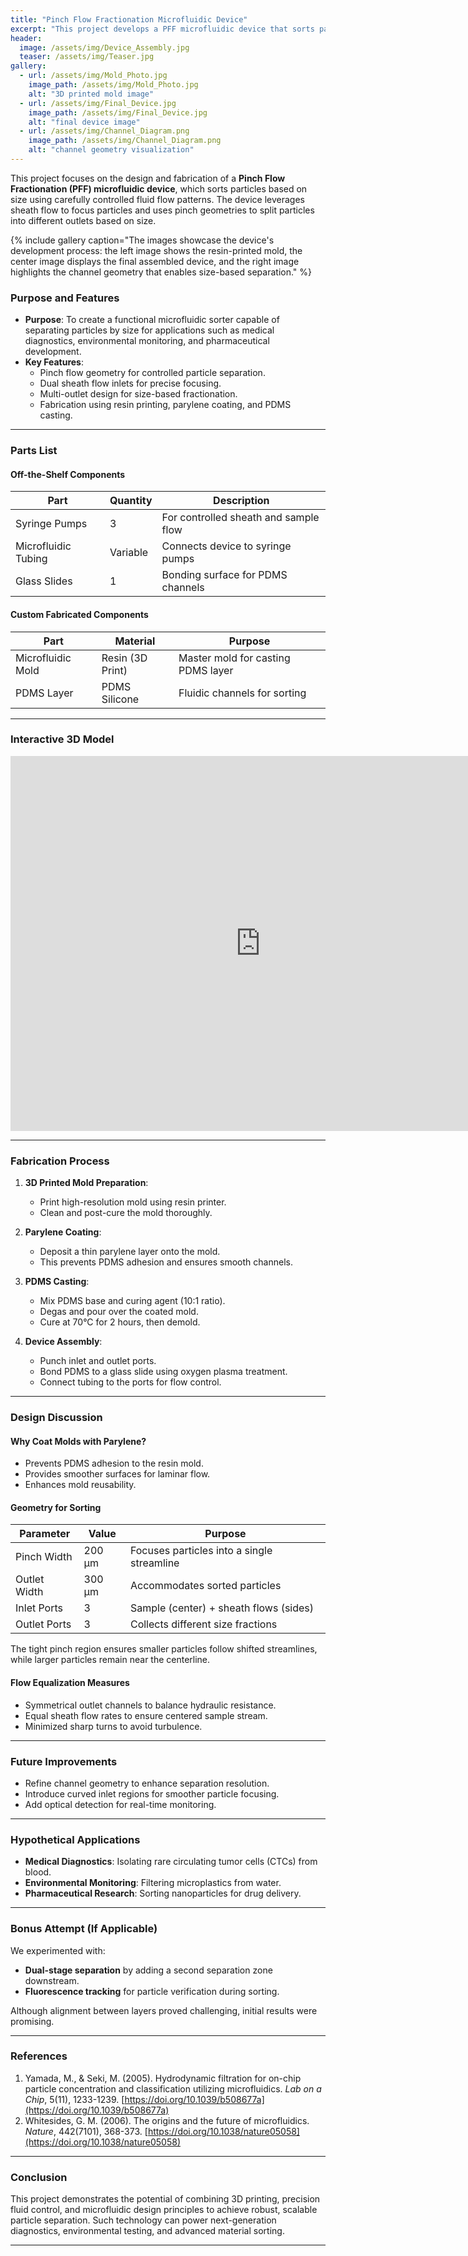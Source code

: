 ```yaml
---
title: "Pinch Flow Fractionation Microfluidic Device"
excerpt: "This project develops a PFF microfluidic device that sorts particles by size for use in diagnostics, environmental monitoring, and pharmaceutical research."
header:
  image: /assets/img/Device_Assembly.jpg
  teaser: /assets/img/Teaser.jpg
gallery:
  - url: /assets/img/Mold_Photo.jpg
    image_path: /assets/img/Mold_Photo.jpg
    alt: "3D printed mold image"
  - url: /assets/img/Final_Device.jpg
    image_path: /assets/img/Final_Device.jpg
    alt: "final device image"
  - url: /assets/img/Channel_Diagram.png
    image_path: /assets/img/Channel_Diagram.png
    alt: "channel geometry visualization"
---
```


This project focuses on the design and fabrication of a **Pinch Flow Fractionation (PFF) microfluidic device**, which sorts particles based on size using carefully controlled fluid flow patterns. The device leverages sheath flow to focus particles and uses pinch geometries to split particles into different outlets based on size. 

{% include gallery caption="The images showcase the device's development process: the left image shows the resin-printed mold, the center image displays the final assembled device, and the right image highlights the channel geometry that enables size-based separation." %}

### Purpose and Features
- **Purpose**: To create a functional microfluidic sorter capable of separating particles by size for applications such as medical diagnostics, environmental monitoring, and pharmaceutical development.
- **Key Features**:
  - Pinch flow geometry for controlled particle separation.
  - Dual sheath flow inlets for precise focusing.
  - Multi-outlet design for size-based fractionation.
  - Fabrication using resin printing, parylene coating, and PDMS casting.

---

### Parts List
#### Off-the-Shelf Components

| **Part**                | **Quantity** | **Description**                        |
|-------------------------|--------------|----------------------------------------|
| Syringe Pumps            | 3            | For controlled sheath and sample flow |
| Microfluidic Tubing       | Variable     | Connects device to syringe pumps      |
| Glass Slides              | 1            | Bonding surface for PDMS channels     |

#### Custom Fabricated Components

| **Part**          | **Material**      | **Purpose**                           |
|--------------------|------------------|--------------------------------------|
| Microfluidic Mold  | Resin (3D Print) | Master mold for casting PDMS layer |
| PDMS Layer         | PDMS Silicone    | Fluidic channels for sorting        |

---

### Interactive 3D Model
<iframe src="https://fusion360.autodesk.com/embed/YOUR_MODEL_URL_HERE" width="800" height="600" allowfullscreen="true" webkitallowfullscreen="true" mozallowfullscreen="true" frameborder="0"></iframe>

---

### Fabrication Process

1. **3D Printed Mold Preparation**:
    - Print high-resolution mold using resin printer.
    - Clean and post-cure the mold thoroughly.

2. **Parylene Coating**:
    - Deposit a thin parylene layer onto the mold.
    - This prevents PDMS adhesion and ensures smooth channels.

3. **PDMS Casting**:
    - Mix PDMS base and curing agent (10:1 ratio).
    - Degas and pour over the coated mold.
    - Cure at 70°C for 2 hours, then demold.

4. **Device Assembly**:
    - Punch inlet and outlet ports.
    - Bond PDMS to a glass slide using oxygen plasma treatment.
    - Connect tubing to the ports for flow control.

---

### Design Discussion

#### Why Coat Molds with Parylene?
- Prevents PDMS adhesion to the resin mold.
- Provides smoother surfaces for laminar flow.
- Enhances mold reusability.

#### Geometry for Sorting
| Parameter          | Value         | Purpose |
|-------------------|---------------|---------|
| Pinch Width       | 200 µm       | Focuses particles into a single streamline |
| Outlet Width      | 300 µm       | Accommodates sorted particles |
| Inlet Ports       | 3            | Sample (center) + sheath flows (sides) |
| Outlet Ports      | 3            | Collects different size fractions |

The tight pinch region ensures smaller particles follow shifted streamlines, while larger particles remain near the centerline.

#### Flow Equalization Measures
- Symmetrical outlet channels to balance hydraulic resistance.
- Equal sheath flow rates to ensure centered sample stream.
- Minimized sharp turns to avoid turbulence.

---

### Future Improvements
- Refine channel geometry to enhance separation resolution.
- Introduce curved inlet regions for smoother particle focusing.
- Add optical detection for real-time monitoring.

---

### Hypothetical Applications
- **Medical Diagnostics**: Isolating rare circulating tumor cells (CTCs) from blood.
- **Environmental Monitoring**: Filtering microplastics from water.
- **Pharmaceutical Research**: Sorting nanoparticles for drug delivery.

---

### Bonus Attempt (If Applicable)

We experimented with:
- **Dual-stage separation** by adding a second separation zone downstream.
- **Fluorescence tracking** for particle verification during sorting.

Although alignment between layers proved challenging, initial results were promising.

---

### References

1. Yamada, M., & Seki, M. (2005). Hydrodynamic filtration for on-chip particle concentration and classification utilizing microfluidics. *Lab on a Chip*, 5(11), 1233-1239. [https://doi.org/10.1039/b508677a](https://doi.org/10.1039/b508677a)
2. Whitesides, G. M. (2006). The origins and the future of microfluidics. *Nature*, 442(7101), 368-373. [https://doi.org/10.1038/nature05058](https://doi.org/10.1038/nature05058)

---

### Conclusion
This project demonstrates the potential of combining 3D printing, precision fluid control, and microfluidic design principles to achieve robust, scalable particle separation. Such technology can power next-generation diagnostics, environmental testing, and advanced material sorting.

---
